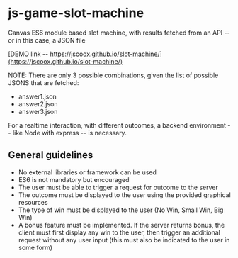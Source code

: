 # js-game-slot-machine

Canvas ES6 module based slot machine, with results fetched from an API -- or in this case, a JSON file

[DEMO link -- https://jscoox.github.io/slot-machine/](https://jscoox.github.io/slot-machine/)

NOTE: There are only 3 possible combinations, given the list of possible JSONS that are fetched:
- answer1.json
- answer2.json
- answer3.json

For a realtime interaction, with different outcomes, a backend environment -- like Node with express -- is necessary.

## General guidelines

- No external libraries or framework can be used
- ES6 is not mandatory but encouraged
- The user must be able to trigger a request for outcome to the server
- The outcome must be displayed to the user using the provided graphical resources
- The type of win must be displayed to the user (No Win, Small Win, Big Win)
- A bonus feature must be implemented. If the server returns bonus, the client must first display any
win to the user, then trigger an additional request without any user input (this must also be indicated
to the user in some form)
